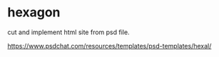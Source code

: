 # hexagon

cut and implement html site from psd file.

https://www.psdchat.com/resources/templates/psd-templates/hexal/
